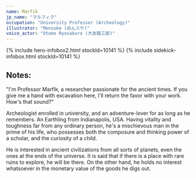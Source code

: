 ```yaml
---
name: Marfik
jp_name: "マルフィク"
occupation: "University Professor (Archeology)"
illustrator: "Mensuke (めんスケ)"
voice_actor: "Otomo Ryosaburo (大友龍三郎)"
---
```


{% include hero-infobox2.html stockId=10141 %}
{% include sidekick-infobox.html stockId=10141 %}

## Notes:

"I'm Professor Marfik, a researcher passionate for the ancient times. If you give me a hand with excavation here, I'll return the favor with your work. How's that sound?"

Archeologist enrolled in university, and an adventure-lover for as long as he remembers. An Earthling from Indianapolis, USA. Having vitality and toughness far from any ordinary person, he's a mischievous man in the prime of his life, who possesses both the composure and thinking power of a scholar, and the curiosity of a child.

He is interested in ancient civilizations from all sorts of planets, even the ones at the ends of the universe. It is said that if there is a place with rare ruins to explore, he will be there. On the other hand, he holds no interest whatsoever in the monetary value of the goods he digs out.
